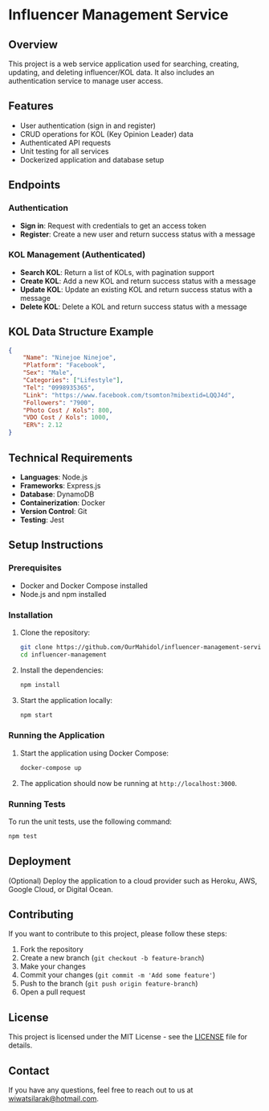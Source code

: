 # Influencer Management Service

## Overview

This project is a web service application used for searching, creating, updating, and deleting influencer/KOL data. It also includes an authentication service to manage user access.

## Features

- User authentication (sign in and register)
- CRUD operations for KOL (Key Opinion Leader) data
- Authenticated API requests
- Unit testing for all services
- Dockerized application and database setup

## Endpoints

### Authentication

- **Sign in**: Request with credentials to get an access token
- **Register**: Create a new user and return success status with a message

### KOL Management (Authenticated)

- **Search KOL**: Return a list of KOLs, with pagination support
- **Create KOL**: Add a new KOL and return success status with a message
- **Update KOL**: Update an existing KOL and return success status with a message
- **Delete KOL**: Delete a KOL and return success status with a message

## KOL Data Structure Example

```json
{
    "Name": "Ninejoe Ninejoe",
    "Platform": "Facebook",
    "Sex": "Male",
    "Categories": ["Lifestyle"],
    "Tel": "0998935365",
    "Link": "https://www.facebook.com/tsomton?mibextid=LQQJ4d",
    "Followers": "7900",
    "Photo Cost / Kols": 800,
    "VDO Cost / Kols": 1000,
    "ER%": 2.12
}
```

## Technical Requirements

- **Languages**: Node.js
- **Frameworks**: Express.js
- **Database**: DynamoDB
- **Containerization**: Docker
- **Version Control**: Git
- **Testing**: Jest

## Setup Instructions

### Prerequisites

- Docker and Docker Compose installed
- Node.js and npm installed

### Installation

1. Clone the repository:

    ```sh
    git clone https://github.com/OurMahidol/influencer-management-service.git
    cd influencer-management
    ```

2. Install the dependencies:

    ```sh
    npm install
    ```

3. Start the application locally:

    ```sh
    npm start
    ```

### Running the Application

1. Start the application using Docker Compose:

    ```sh
    docker-compose up
    ```

2. The application should now be running at `http://localhost:3000`.

### Running Tests

To run the unit tests, use the following command:

```sh
npm test
```

## Deployment

(Optional) Deploy the application to a cloud provider such as Heroku, AWS, Google Cloud, or Digital Ocean.

## Contributing

If you want to contribute to this project, please follow these steps:

1. Fork the repository
2. Create a new branch (`git checkout -b feature-branch`)
3. Make your changes
4. Commit your changes (`git commit -m 'Add some feature'`)
5. Push to the branch (`git push origin feature-branch`)
6. Open a pull request

## License

This project is licensed under the MIT License - see the [LICENSE](LICENSE) file for details.

## Contact

If you have any questions, feel free to reach out to us at wiwatsilarak@hotmail.com.

```